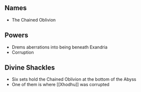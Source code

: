 ## Names

* The Chained Oblivion

## Powers

* Drems aberrations into being beneath Exandria
* Corruption
## Divine Shackles

* Six sets hold the Chained Oblivion at the bottom of the Abyss
* One of them is where [[Xhodhu]] was corrupted



